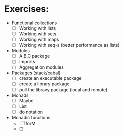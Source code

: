 Exercises:
===

- Functional collections
  - [ ] Working with lists
  - [ ] Working with sets
  - [ ] Working with maps
  - [ ] Working with seq-s (better performance as lists)

- Modules
  - [ ] A.B.C package
  - [ ] Imports
  - [ ] Aggregation modules

- Packages (stack/cabal)
  - [ ] create an executable package
  - [ ] create a library package
  - [ ] pull the libravy package (local and remote)

- Monads
  - [ ] Maybe
  - [ ] List
  - [ ] do notation

- Monadic functions
  - [ ] forM
  - [ ] 

